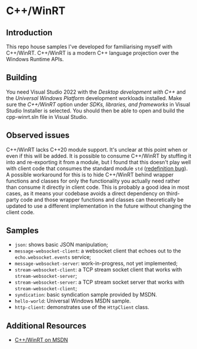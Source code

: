 # C++/WinRT

## Introduction

This repo house samples I've developed for familiarising myself with C++/WinRT. C++/WinRT is a modern C++ language projection over the Windows Runtime APIs.

## Building

You need Visual Studio 2022 with the _Desktop development with C++_ and the _Universal Windows Platform_ development workloads installed. Make sure the _C++/WinRT_ option under _SDKs, libraries, and frameworks_ in Visual Studio Installer is selected. You should then be able to open and build the cpp-winrt.sln file in Visual Studio. 

## Observed issues

C++/WinRT lacks C++20 module support. It's unclear at this point when or even if this will be added. It is possible to consume C++/WinRT by stuffing it into and re-exporting it from a module, but I found that this doesn't play well with client code that consumes the standard module `std` ([redefinition bug](https://developercommunity.visualstudio.com/t/VS2022-175-Preview-3---Compiler-bug-wit/10256508)). A possible workaround for this is to hide C++/WinRT behind wrapper functions and classes for only the functionality you actually need rather than consume it directly in client code. This is probably a good idea in most cases, as it means your codebase avoids a direct dependency on third-party code and those wrapper functions and classes can theoretically be updated to use a different implementation in the future without changing the client code.

## Samples

* `json`: shows basic JSON manipulation;
* `message-websocket-client`: a websocket client that echoes out to the `echo.websocket.events` service;
* `message-websocket-server`: work-in-progress, not yet implemented;
* `stream-websocket-client`: a TCP stream socket client that works with `stream-websocket-server`;
* `stream-websocket-server`: a TCP stream socket server that works with `stream-websocket-client`;
* `syndication`: basic syndication sample provided by MSDN.
* `hello-world`: Universal Windows MSDN sample.
* `http-client`: demonstrates use of the `HttpClient` class.

## Additional Resources

* [C++/WinRT on MSDN](https://learn.microsoft.com/en-us/windows/uwp/cpp-and-winrt-apis/)
